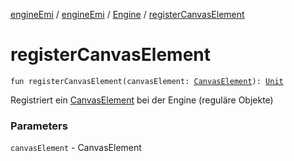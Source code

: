 [engineEmi](../../index.md) / [engineEmi](../index.md) / [Engine](index.md) / [registerCanvasElement](./register-canvas-element.md)

# registerCanvasElement

`fun registerCanvasElement(canvasElement: `[`CanvasElement`](../../engine-emi.-canvas-elements/-canvas-element/index.md)`): `[`Unit`](https://kotlinlang.org/api/latest/jvm/stdlib/kotlin/-unit/index.html)

Registriert ein [CanvasElement](../../engine-emi.-canvas-elements/-canvas-element/index.md) bei der Engine (reguläre Objekte)

### Parameters

`canvasElement` - CanvasElement